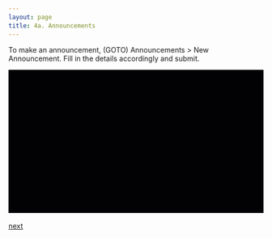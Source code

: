```yaml
---
layout: page
title: 4a. Announcements
---
```


To make an announcement, (GOTO) Announcements > New Announcement.
Fill in the details accordingly and submit.

![4A-1](/images/4A-1.gif)

[next](/help/4-additional/B-course-material)

